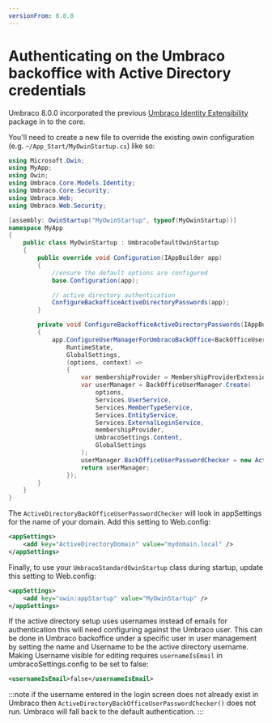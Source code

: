 ```yaml
---
versionFrom: 8.0.0
---
```


# Authenticating on the Umbraco backoffice with Active Directory credentials

Umbraco 8.0.0 incorporated the previous [Umbraco Identity Extensibility](https://github.com/umbraco/UmbracoIdentityExtensions) package in to the core.

You'll need to create a new file to override the existing owin configuration (e.g. `~/App_Start/MyOwinStartup.cs`) like so:

```C#
using Microsoft.Owin;
using MyApp;
using Owin;
using Umbraco.Core.Models.Identity;
using Umbraco.Core.Security;
using Umbraco.Web;
using Umbraco.Web.Security;

[assembly: OwinStartup("MyOwinStartup", typeof(MyOwinStartup))]
namespace MyApp
{
	public class MyOwinStartup : UmbracoDefaultOwinStartup
	{
		public override void Configuration(IAppBuilder app)
		{
			//ensure the default options are configured
			base.Configuration(app);

			// active directory authentication
			ConfigureBackofficeActiveDirectoryPasswords(app);
		}

		private void ConfigureBackofficeActiveDirectoryPasswords(IAppBuilder app)
		{
			app.ConfigureUserManagerForUmbracoBackOffice<BackOfficeUserManager, BackOfficeIdentityUser>(
				RuntimeState,
				GlobalSettings,
				(options, context) =>
				{			
					var membershipProvider = MembershipProviderExtensions.GetUsersMembershipProvider().AsUmbracoMembershipProvider();
					var userManager = BackOfficeUserManager.Create(
						options,
						Services.UserService,
						Services.MemberTypeService,
						Services.EntityService,
						Services.ExternalLoginService,
						membershipProvider,
						UmbracoSettings.Content,
						GlobalSettings
					);
					userManager.BackOfficeUserPasswordChecker = new ActiveDirectoryBackOfficeUserPasswordChecker();
					return userManager;
				});
		}
	}
}
```

The `ActiveDirectoryBackOfficeUserPasswordChecker` will look in appSettings for the name of your domain. Add this setting to Web.config:

```xml
<appSettings>
    <add key="ActiveDirectoryDomain" value="mydomain.local" />
</appSettings>
```

Finally, to use your `UmbracoStandardOwinStartup` class during startup, update this setting to Web.config:

```xml
<appSettings>
    <add key="owin:appStartup" value="MyOwinStartup" />
</appSettings>
```

If the active directory setup uses usernames instead of emails for authentication this will need configuring against the Umbraco user. This can be done in Umbraco backoffice under a specific user in user management by setting the name and Username to be the active directory username. Making Username visible for editing requires `usernameIsEmail` in umbracoSettings.config to be set to false:

```xml
<usernameIsEmail>false</usernameIsEmail>
```

:::note
if the username entered in the login screen does not already exist in Umbraco then `ActiveDirectoryBackOfficeUserPasswordChecker()` does not run.  Umbraco will fall back to the default authentication.
:::
